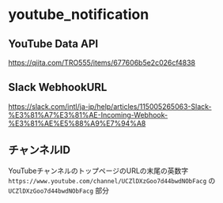 # youtube_notification
## YouTube Data API
https://qiita.com/TRO555/items/677606b5e2c026cf4838

## Slack WebhookURL
https://slack.com/intl/ja-jp/help/articles/115005265063-Slack-%E3%81%A7%E3%81%AE-Incoming-Webhook-%E3%81%AE%E5%88%A9%E7%94%A8

## チャンネルID
YouTubeチャンネルのトップページのURLの末尾の英数字  
`https://www.youtube.com/channel/UCZlDXzGoo7d44bwdNObFacg` の `UCZlDXzGoo7d44bwdNObFacg` 部分

